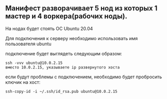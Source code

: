 Манифест разворачивает 5 нод из которых 1 мастер и 4 воркера(рабочих ноды).
---
На нодах будет стоять ОС Ubuntu 20.04

Для подключения к серверу необходимо использовать имя пользователя ubuntu

подключение будет выглядеть следующим образом:
```
ssh -vvv ubuntu@10.0.2.15
вместо 10.0.2.15, указываете ip развернутого хоста
```

если будут проблемы с подключением, необходимо будет пробросить ключик на хост:
```
ssh-copy-id -i ~/.ssh/id_rsa.pub ubuntu@10.0.2.15
```
